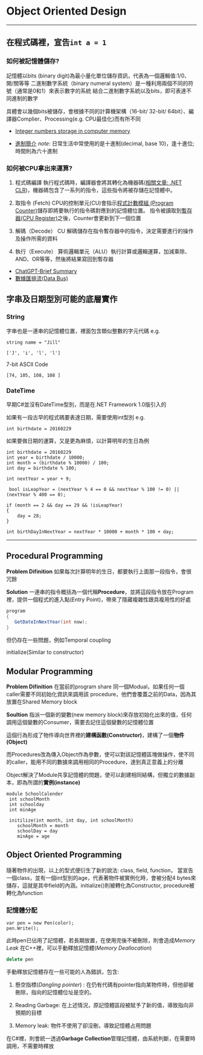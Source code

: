 # Object Oriented Design

---

## 在程式碼裡，宣告```int a = 1```  

### 如何被記憶體儲存?

記憶體以bits (binary digit)為最小量化單位儲存資訊，代表為一個邏輯值:1/0、開/關等等
二進制數字系統（binary numeral system）是一種利用兩個不同的符號（通常是0和1）來表示數字的系統
結合二進制數字系統以及bits，即可表達不同進制的數字

具體會以幾個bits被儲存，會根據不同的計算機架構（16-bit/ 32-bit/ 64bit）、編譯器Complier、Processing(e.g. CPU最佳化)而有所不同

- [Integer numbers storage in computer memory](https://medium.com/@luischaparroc/integer-numbers-storage-in-computer-memory-47af4b59009)

- [進制簡介](https://notfalse.net/14/numeral-system-intro) *note*: 日常生活中常使用的是十進制(decimal, base 10)，逢十進位; 時間則為六十進制

### 如何被CPU拿出來運算?

1. 程式碼編譯
執行程式碼時，編譯器會將其轉化為機器碼([相關文章: .NET CLR](https://hackmd.io/CpUKcQMxTYOLjurv3UYPeA?view))，機器碼包含了一系列的指令，這些指令將被存儲在記憶體中。

2. 取指令 (Fetch)
CPU的控制單元(CU)會指示[程式計數模組 (Program Counter)](https://www.geeksforgeeks.org/what-is-program-counter/)儲存即將要執行的指令碼對應到的記憶體位置。
指令被讀取到[暫存器(CPU Register)](https://www.eagletek.com.tw/post/register-in-cpu)之後，Counter會更新到下一個位置

3. 解碼（Decode）
CU 解碼儲存在指令暫存器中的指令，決定需要進行的操作及操作所需的資料

4. 執行（Execute）
算術邏輯單元（ALU）執行計算或邏輯運算，加減乘除、AND、OR等等，然後將結果寫回到暫存器

- [ChatGPT-Brief Summary](https://chatgpt.com/c/1f0a5816-7274-4193-b5cb-d51fee08e5a1)
- [數據匯排流(Data Bus)](https://zh.wikipedia.org/wiki/%E6%80%BB%E7%BA%BF)

## 字串及日期型別可能的底層實作

### String

字串也是一連串的記憶體位置，裡面包含類似整數的字元代碼
e.g.

```cSharp
string name = "Jill"
```

```cSharp
['J', 'i', 'l', 'l']
```

7-bit ASCII Code

```cSharp
[74, 105, 108, 108 ]
```

### DateTime

早期C#並沒有DateTime型別，而是在.NET Framework 1.0版引入的

如果有一段古早的程式碼要表達日期，需要使用int型別
e.g.

```cSharp
int birthdate = 20160229
```

如果要做日期的運算，又是更為麻煩，以計算明年的生日為例

```cSharp
int birthdate = 20160229
int year = birthdate / 10000;
int month = (birthdate % 10000) / 100;
int day = birthdate % 100;

int nextYear = year + 9;

 bool isLeapYear = (nextYear % 4 == 0 && nextYear % 100 != 0) || (nextYear % 400 == 0);

if (month == 2 && day == 29 && !isLeapYear)
{
    day = 28;
}

int birthDayInNextYear = nextYear * 10000 + month * 100 + day;

```

---

## Procedural Programming

**Problem Difinition**
如果每次計算明年的生日，都要執行上面那一段指令，會很冗餘

**Solution**
一連串的指令概括為一個代稱**Procedure**，並將這段指令放在Program裡，提供一個程式的進入點(Entry Point)，帶來了隱藏複雜性跟具複用性的好處

```csharp
program
{
   GetDateInNextYear(int now);
}
```

但仍存在一些問題，例如Temporal coupling

initialize(Similar to constructor)

## Modular Programming

**Problem Difinition**
在當前的program share 同一個Modual，如果任何一個caller需要不同初始化資訊來調用該
procedure，他們會覆蓋之前的Data，因為其放置在Shared Memory block

**Soultion**
指派一個新的變數(new memory block)來存放初始化出來的值，任何調用這個變數的Consumer，需要去記住這個變數的記憶體位置

這個行為形成了物件導向世界裡的**建構函數(Constructor)**，建構了一個**物件(Object)**

而Procedures改為傳入Object作為參數，使可以對該記憶體區塊做操作，使不同的caller，能用不同的數據來調用相同的Procedure，達到真正意義上的分離

Object解決了Module共享記憶體的問題，使可以創建相同結構，但獨立的數據副本，即為所謂的**實例(instance)**

```cSharp
module SchoolCalender
 int schoolMonth
 int schoolday
 int minAge

 initilize(int month, int day, int schoolMonth)
    schoolMonth = month
    schoolDay = day
    minAge = age

```

## Object Oriented Programming

隨著物件的出現，以上的型式便衍生了新的說法: class, field, function，
當宣告一個class，並有一個int型別的age，代表著物件被實例化時，會被分配4 bytes來儲存，這就是其中field的內涵。initialize()則被轉化為Constructor, procedure被轉化為function

### 記憶體分配

```CSharp
var pen = new Pen(color);
pen.Write();
```

此時pen已佔用了記憶體，若長期放置，在使用完後不被刪除，則會造成*Memory Leak*
在C++裡，可以手動釋放記憶體(*Memory Deallocation*)

```C++
delete pen
```

手動釋放記憶體存在一些可能的人為錯誤，包含:

1. 懸空指標(*Dangling pointer*) : 在仍有代碼有pointer指向某物件時，但他卻被刪除，指向的記憶體位址是空的。

2. Reading Garbage: 在上述情況，原記憶體區段被賦予了新的值，導致指向非預期的目標

3. Memory leak: 物件不使用了卻沒刪，導致記憶體占用問題

在C#裡，則會統一透過**Garbage Collection**管理記憶體，由系統判斷，在需要時調用，不需要時釋放